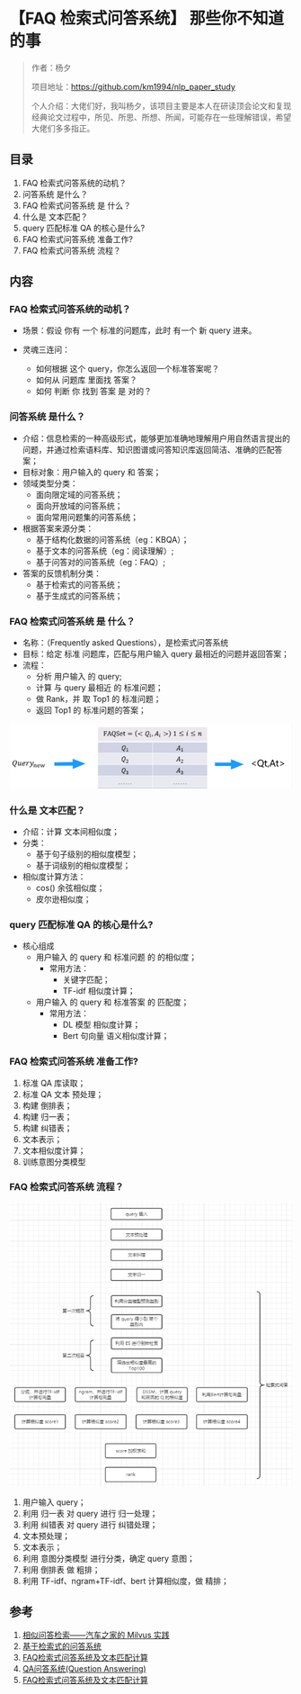 # 【FAQ 检索式问答系统】 那些你不知道的事

> 作者：杨夕
> 
> 项目地址：https://github.com/km1994/nlp_paper_study
> 
> 个人介绍：大佬们好，我叫杨夕，该项目主要是本人在研读顶会论文和复现经典论文过程中，所见、所思、所想、所闻，可能存在一些理解错误，希望大佬们多多指正。

## 目录

1. FAQ 检索式问答系统的动机？
2. 问答系统 是什么？
3. FAQ 检索式问答系统 是 什么？
4. 什么是 文本匹配？
5. query 匹配标准 QA 的核心是什么?
6. FAQ 检索式问答系统 准备工作?
7. FAQ 检索式问答系统 流程？
 
## 内容

### FAQ 检索式问答系统的动机？

- 场景：假设 你有 一个 标准的问题库，此时 有一个 新 query 进来。

- 灵魂三连问：
  - 如何根据 这个 query，你怎么返回一个标准答案呢？
  - 如何从 问题库 里面找 答案？
  - 如何 判断 你 找到 答案 是 对的？

### 问答系统 是什么？

- 介绍：信息检索的一种高级形式，能够更加准确地理解用户用自然语言提出的问题，并通过检索语料库、知识图谱或问答知识库返回简洁、准确的匹配答案；
- 目标对象：用户输入的 query 和 答案；
- 领域类型分类：
  - 面向限定域的问答系统；
  - 面向开放域的问答系统；
  - 面向常用问题集的问答系统；
- 根据答案来源分类：
  - 基于结构化数据的问答系统（eg：KBQA）；
  - 基于文本的问答系统（eg：阅读理解）;
  - 基于问答对的问答系统（eg：FAQ）;
- 答案的反馈机制分类：
  - 基于检索式的问答系统；
  - 基于生成式的问答系统；

### FAQ 检索式问答系统 是 什么？

- 名称：（Frequently asked Questions），是检索式问答系统
- 目标：给定 标准 问题库，匹配与用户输入 query 最相近的问题并返回答案；
- 流程：
  - 分析 用户输入 的 query;
  - 计算 与 query 最相近 的 标准问题；
  - 做 Rank，并 取 Top1 的 标准问题；
  - 返回 Top1 的 标准问题的答案；

![](img/20200904112045.png)

### 什么是 文本匹配？

- 介绍：计算 文本间相似度；
- 分类：
  - 基于句子级别的相似度模型；
  - 基于词级别的相似度模型；
- 相似度计算方法：
  - cos() 余弦相似度；
  - 皮尔逊相似度；

### query 匹配标准 QA 的核心是什么?

- 核心组成
  - 用户输入 的 query 和 标准问题 的 的相似度；
    - 常用方法：
      - 关键字匹配；
      - TF-idf 相似度计算；
  - 用户输入 的 query 和 标准答案 的 匹配度；
    - 常用方法：
      - DL 模型 相似度计算；
      - Bert 句向量 语义相似度计算；

### FAQ 检索式问答系统 准备工作?

1. 标准 QA 库读取；
2. 标准 QA 文本 预处理；
3. 构建 倒排表；
4. 构建 归一表；
5. 构建 纠错表；
6. 文本表示；
7. 文本相似度计算；
8. 训练意图分类模型

### FAQ 检索式问答系统 流程？

![](img/20200904192812.png)

1. 用户输入 query；
2. 利用 归一表 对 query 进行 归一处理；
3. 利用 纠错表 对 query 进行 纠错处理；
4. 文本预处理；
5. 文本表示；
6. 利用 意图分类模型 进行分类，确定 query 意图；
7. 利用 倒排表 做 粗排；
8. 利用 TF-idf、ngram+TF-idf、bert 计算相似度，做 精排；

## 参考

1. [相似问答检索——汽车之家的 Milvus 实践](https://zhuanlan.zhihu.com/p/212184561)
2. [基于检索式的问答系统](https://zhuanlan.zhihu.com/p/89621843)
3. [FAQ检索式问答系统及文本匹配计算](https://zhuanlan.zhihu.com/p/79698318)
4. [QA问答系统(Question Answering)](https://zhuanlan.zhihu.com/p/61914325)
5. [FAQ检索式问答系统及文本匹配计算](https://zhuanlan.zhihu.com/p/79698318)